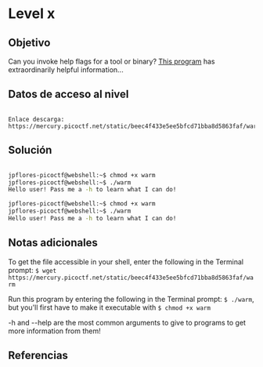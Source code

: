 # Level x

## Objetivo
Can you invoke help flags for a tool or binary? [This program](https://mercury.picoctf.net/static/beec4f433e5ee5bfcd71bba8d5863faf/warm) has extraordinarily helpful information...

## Datos de acceso al nivel
```

Enlace descarga: https://mercury.picoctf.net/static/beec4f433e5ee5bfcd71bba8d5863faf/warm
```
## Solución

```bash

jpflores-picoctf@webshell:~$ chmod +x warm 
jpflores-picoctf@webshell:~$ ./warm
Hello user! Pass me a -h to learn what I can do!

jpflores-picoctf@webshell:~$ chmod +x warm 
jpflores-picoctf@webshell:~$ ./warm
Hello user! Pass me a -h to learn what I can do!
```
## Notas adicionales
To get the file accessible in your shell, enter the following in the Terminal prompt: `$ wget https://mercury.picoctf.net/static/beec4f433e5ee5bfcd71bba8d5863faf/warm`

Run this program by entering the following in the Terminal prompt: `$ ./warm`, but you'll first have to make it executable with `$ chmod +x warm`

-h and --help are the most common arguments to give to programs to get more information from them!
## Referencias

